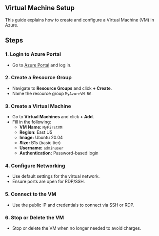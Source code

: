 ## Virtual Machine Setup

This guide explains how to create and configure a Virtual Machine (VM) in Azure.

## Steps

### 1. Login to Azure Portal
- Go to [Azure Portal](https://portal.azure.com/) and log in.

### 2. Create a Resource Group
- Navigate to **Resource Groups** and click **+ Create**.
- Name the resource group `MyAzureVM-RG`.

### 3. Create a Virtual Machine
- Go to **Virtual Machines** and click **+ Add**.
- Fill in the following:
  - **VM Name:** `MyFirstVM`
  - **Region:** East US
  - **Image:** Ubuntu 20.04
  - **Size:** B1s (basic tier)
  - **Username:** `adminuser`
  - **Authentication:** Password-based login

### 4. Configure Networking
- Use default settings for the virtual network.
- Ensure ports are open for RDP/SSH.

### 5. Connect to the VM
- Use the public IP and credentials to connect via SSH or RDP.

### 6. Stop or Delete the VM
- Stop or delete the VM when no longer needed to avoid charges.
